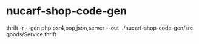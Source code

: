 # nucarf-shop-code-gen

thrift -r --gen php:psr4,oop,json,server --out ../nucarf-shop-code-gen/src goods/Service.thrift